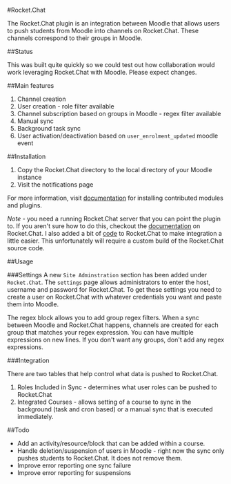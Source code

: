 #Rocket.Chat

The Rocket.Chat plugin is an integration between Moodle that allows users to push students from Moodle into channels on Rocket.Chat. These channels correspond to their groups in Moodle.

##Status

This was built quite quickly so we could test out how collaboration would work leveraging Rocket.Chat with Moodle. Please expect changes.

##Main features

1. Channel creation
2. User creation - role filter available
3. Channel subscription based on groups in Moodle - regex filter available
4. Manual sync
5. Background task sync
6. User activation/deactivation based on `user_enrolment_updated` moodle event

##Installation

1. Copy the Rocket.Chat directory to the local directory of your Moodle instance
2. Visit the notifications page

For more information, visit [documentation](http://docs.moodle.org/en/Installing_contributed_modules_or_plugins) for installing contributed modules and plugins.

*Note* - you need a running Rocket.Chat server that you can point the plugin to. If you aren't sure how to do this, checkout the [documentation](https://rocket.chat/docs/) on Rocket.Chat. I also added a bit of [code](https://github.com/getsmarter/rocketchat-api-rest) to Rocket.Chat to make integration a little easier. This unfortunately will require a custom build of the Rocket.Chat source code. 

##Usage

###Settings
A new `Site Adminstration` section has been added under `Rocket.Chat`.  The `settings` page allows administrators to enter the host, username and password for Rocket.Chat. To get these settings you need to create a user on Rocket.Chat with whatever credentials you want and paste them into Moodle.

The regex block allows you to add group regex filters. When a sync between Moodle and Rocket.Chat happens, channels are created for each group that matches your regex expression. You can have multiple expressions on new lines. If you don't want any groups, don't add any regex expressions.

###Integration

There are two tables that help control what data is pushed to Rocket.Chat.

1. Roles Included in Sync - determines what user roles can be pushed to Rocket.Chat
2. Integrated Courses - allows setting of a course to sync in the background (task and cron based) or a manual sync that is executed immediately.


##Todo

- Add an activity/resource/block that can be added within a course. 
- Handle deletion/suspension of users in Moodle - right now the sync only pushes students to Rocket.Chat. It does not remove them.
- Improve error reporting one sync failure
- Improve error reporting for suspensions

